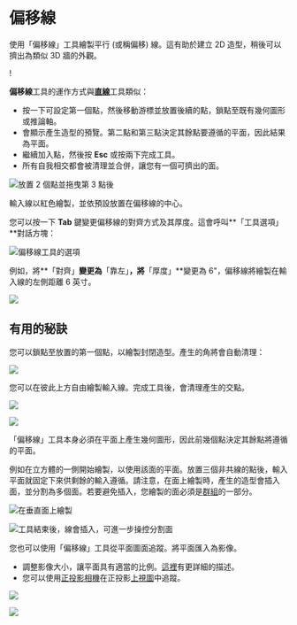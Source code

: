 # 偏移線

使用「偏移線」工具繪製平行 (或稱偏移) 線。這有助於建立 2D 造型，稍後可以擠出為類似 3D 牆的外觀。

\![](<../.gitbook/assets/image (3) (1).png>)

**偏移線**工具的運作方式與[**直線**](https://windows.help.formit.autodesk.com/tool-library/line-tool)工具類似：

* 按一下可設定第一個點，然後移動游標並放置後續的點，鎖點至既有幾何圖形或推論軸。
* 會顯示產生造型的預覽。第二點和第三點決定其餘點要遵循的平面，因此結果為平面。
* 繼續加入點，然後按 **Esc** 或按兩下完成工具。
* 所有自我相交都會被清理並合併，讓您有一個可擠出的面。

![放置 2 個點並拖曳第 3 點後](../.gitbook/assets/walls1.png)

輸入線以紅色繪製，並依預設放置在偏移線的中心。

您可以按一下 **Tab** 鍵變更偏移線的對齊方式及其厚度。這會呼叫**「工具選項」**對話方塊：

![偏移線工具的選項](../.gitbook/assets/walls2.png)

例如，將**「對齊」**變更為**「靠左」**，將**「厚度」**變更為 6"，偏移線將繪製在輸入線的左側距離 6 英寸。

![](../.gitbook/assets/walls3.png)

## 有用的秘訣

您可以鎖點至放置的第一個點，以繪製封閉造型。產生的角將會自動清理：

![](../.gitbook/assets/walls4.png)

您可以在彼此上方自由繪製輸入線。完成工具後，會清理產生的交點。

![](../.gitbook/assets/walls5.png)

![](../.gitbook/assets/walls6.png)

「偏移線」工具本身必須在平面上產生幾何圖形，因此前幾個點決定其餘點將遵循的平面。

例如在立方體的一側開始繪製，以使用該面的平面。放置三個非共線的點後，輸入平面就固定下來供剩餘的輸入遵循。請注意，在面上繪製時，產生的造型會插入面，並分割為多個面。若要避免插入，您繪製的面必須是[群組](https://windows.help.formit.autodesk.com/tool-library/groups)的一部分。

![在垂直面上繪製](../.gitbook/assets/walls7.png)

![工具結束後，線會插入，可進一步操控分割面](../.gitbook/assets/walls8.png)

您也可以使用「偏移線」工具從平面圖面追蹤。將平面匯入為影像。

* 調整影像大小，讓平面具有適當的比例。[這裡](https://windows.help.formit.autodesk.com/building-the-farnsworth-house/work-with-images-and-the-ground-plane)有更詳細的描述。
* 您可以使用[正投影相機](orthographic-camera.md)在正投影[上視圖](orthographic-views.md)中追蹤。

![](../.gitbook/assets/walls9.png)

![](../.gitbook/assets/walls10.png)
